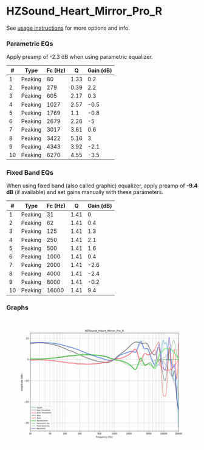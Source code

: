 # HZSound_Heart_Mirror_Pro_R
See [usage instructions](https://github.com/jaakkopasanen/AutoEq#usage) for more options and info.

### Parametric EQs
Apply preamp of -2.3 dB when using parametric equalizer.

|   # | Type    |   Fc (Hz) |    Q |   Gain (dB) |
|-----|---------|-----------|------|-------------|
|   1 | Peaking |        80 | 1.33 |         0.2 |
|   2 | Peaking |       279 | 0.39 |         2.2 |
|   3 | Peaking |       605 | 2.17 |         0.3 |
|   4 | Peaking |      1027 | 2.57 |        -0.5 |
|   5 | Peaking |      1769 | 1.1  |        -0.8 |
|   6 | Peaking |      2679 | 2.26 |        -5   |
|   7 | Peaking |      3017 | 3.61 |         0.6 |
|   8 | Peaking |      3422 | 5.16 |         3   |
|   9 | Peaking |      4343 | 3.92 |        -2.1 |
|  10 | Peaking |      6270 | 4.55 |        -3.5 |

### Fixed Band EQs
When using fixed band (also called graphic) equalizer, apply preamp of **-9.4 dB** (if available) and set gains manually with these parameters.

|   # | Type    |   Fc (Hz) |    Q |   Gain (dB) |
|-----|---------|-----------|------|-------------|
|   1 | Peaking |        31 | 1.41 |         0   |
|   2 | Peaking |        62 | 1.41 |         0.4 |
|   3 | Peaking |       125 | 1.41 |         1.3 |
|   4 | Peaking |       250 | 1.41 |         2.1 |
|   5 | Peaking |       500 | 1.41 |         1.6 |
|   6 | Peaking |      1000 | 1.41 |         0.4 |
|   7 | Peaking |      2000 | 1.41 |        -2.6 |
|   8 | Peaking |      4000 | 1.41 |        -2.4 |
|   9 | Peaking |      8000 | 1.41 |        -0.2 |
|  10 | Peaking |     16000 | 1.41 |         9.4 |

### Graphs
![](./HZSound_Heart_Mirror_Pro_R.png)
